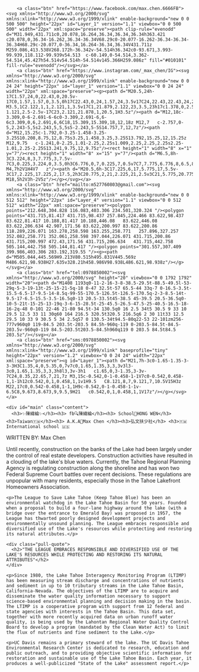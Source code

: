 <!DOCTYPE html>
<html>
  <head>
    <link href=https://scitechdaily.com/images/Early-Universe-Warmed-Up-Later-than-Previously-Thought.jpgrel type='text/css'>
    <link href="style.css" type="text/css" rel="stylesheet">
    

  </head>
  <body>
    <div class="header">
      <div class="container">

        <a class="btn" href="https://www.facebook.com/max.chen.6666FB"><svg xmlns="http://www.w3.org/2000/svg" xmlns:xlink="http://www.w3.org/1999/xlink" enable-background="new 0 0 500 500" height="22px" id="Layer_1" version="1.1" viewbox="0 0 500 500" width="22px" xml:space="preserve"><path clip-rule="evenodd" d="M31.949,431.711c0,20.078,16.264,36.34,36.34,36.34h363.421  c20.078,0,36.34-16.262,36.34-36.34V68.29c0-20.077-16.262-36.34-36.34-36.34H68.29c-20.077,0-36.34,16.264-36.34,36.34V431.711z   M259.086,413.538V268.172h-36.342v-54.514h36.342c0-93.671,3.993-99.939,118.112-99.939v54.513  c-60.149,0-54.514,3.362-54.514,45.427h54.514v54.514h-54.514v145.366H259.086z" fill="#010101" fill-rule="evenodd"/></svg></a>
        <a class="btn" href="https://www.instagram.com/_max_chen/IG"><svg xmlns="http://www.w3.org/2000/svg" xmlns:xlink="http://www.w3.org/1999/xlink" enable-background="new 0 0 24 24" height="22px" id="layer_1" version="1.1" viewbox="0 0 24 24" width="22px" xml:space="preserve"><g><path d="M20.5,24h-17C1.57,24,0,22.43,0,20.5v-17C0,1.57,1.57,0,3.5,0h17C22.43,0,24,1.57,24,3.5v17C24,22.43,22.43,24,20.5,24z    M3.5,1C2.122,1,1,2.121,1,3.5v17C1,21.879,2.122,23,3.5,23h17c1.378,0,2.5-1.121,2.5-2.5v-17C23,2.121,21.878,1,20.5,1H3.5z"/><path d="M12,18c-3.309,0-6-2.691-6-6c0-3.309,2.691-6,6-6c3.309,0,6,2.691,6,6C18,15.309,15.309,18,12,18z M12,7   c-2.757,0-5,2.243-5,5s2.243,5,5,5s5-2.243,5-5S14.757,7,12,7z"/><path d="M12,15.25c-1.792,0-3.25-1.458-3.25-3.25S10.208,8.75,12,8.75s3.25,1.458,3.25,3.25S13.792,15.25,12,15.25z M12,9.75   c-1.241,0-2.25,1.01-2.25,2.25s1.009,2.25,2.25,2.25s2.25-1.01,2.25-2.25S13.241,9.75,12,9.75z"/><rect height="1" width="8" x="1" y="7"/><rect height="1" width="8" x="15" y="7"/><path d="M6.5,8h-3C3.224,8,3,7.775,3,7.5v-7C3,0.225,3.224,0,3.5,0h3C6.776,0,7,0.225,7,0.5v7C7,7.775,6.776,8,6.5,8z M4,7h2V1H4V7   z"/><path d="M20.5,6h-3C17.225,6,17,5.775,17,5.5v-3C17,2.225,17.225,2,17.5,2h3C20.775,2,21,2.225,21,2.5v3C21,5.775,20.775,6,20.5,6z    M18,5h2V3h-2V5z"/></g></svg></a>
        <a class="btn" href="mailto:m527760803@gmail.com"><svg xmlns="http://www.w3.org/2000/svg" xmlns:xlink="http://www.w3.org/1999/xlink" enable-background="new 0 0 512 512" height="22px" id="Layer_4" version="1.1" viewbox="0 0 512 512" width="22px" xml:space="preserve"><polygon points="212.648,304.828 116.083,403.306 234.501,320.324 "/><polygon points="431.715,81.417 431.715,98.437 257.845,224.466 83.622,98.437 83.622,81.417 10.188,81.417 10.188,446.08   83.622,446.08 83.622,206.634 42.907,171.56 83.622,200.997 83.622,200.86 118.289,226.071 163.278,258.598 163.255,258.771   257.896,327.257 352.082,258.771 352.061,258.598 397.044,226.071 431.715,200.86 431.715,200.997 472.43,171.56 431.715,206.634   431.715,442.758 505.144,442.758 505.144,81.417 "/><polygon points="301.557,307.409 399.986,403.306 283.192,319.55 "/><g><path d="M505.044,445.569H9.213V80.515h495.831V445.569z M486.621,98.938H27.635v328.21h458.986V98.938L486.621,98.938z"/></g></svg></a>
        <a class="btn" href="tel:0978850002"><svg xmlns="http://www.w3.org/2000/svg" height="20" viewbox="0 0 1792 1792" width="20"><path d="M1408 1193q0-11-2-16-3-8-38.5-29.5t-88.5-49.5l-53-29q-5-3-19-13t-25-15-21-5q-18 0-47 32.5t-57 65.5-44 33q-7 0-16.5-3.5t-15.5-6.5-17-9.5-14-8.5q-99-55-170.5-126.5t-126.5-170.5q-2-3-8.5-14t-9.5-17-6.5-15.5-3.5-16.5q0-13 20.5-33.5t45-38.5 45-39.5 20.5-36.5q0-10-5-21t-15-25-13-19q-3-6-15-28.5t-25-45.5-26.5-47.5-25-40.5-16.5-18-16-2q-48 0-101 22-46 21-80 94.5t-34 130.5q0 16 2.5 34t5 30.5 9 33 10 29.5 12.5 33 11 30q60 164 216.5 320.5t320.5 216.5q6 2 30 11t33 12.5 29.5 10 33 9 30.5 5 34 2.5q57 0 130.5-34t94.5-80q22-53 22-101zm256-777v960q0 119-84.5 203.5t-203.5 84.5h-960q-119 0-203.5-84.5t-84.5-203.5v-960q0-119 84.5-203.5t203.5-84.5h960q119 0 203.5 84.5t84.5 203.5z"/></svg></a>
        <a class="btn" href="sms:0978850002"><svg xmlns="http://www.w3.org/2000/svg" xmlns:xlink="http://www.w3.org/1999/xlink" baseprofile="tiny" height="22px" version="1.2" viewbox="0 0 24 24" width="22px" xml:space="preserve"><g id="Layer_1"><path d="M21,7h-3c0-1.65-1.35-3-3-3H3C1.35,4,0,5.35,0,7v7c0,1.65,1.35,3,3,3v3l3-3c0,1.65,1.35,3,3,3h8l3,3v-3h1   c1.65,0,3-1.35,3-3v-7C24,8.35,22.65,7,21,7z M3,15c-0.542,0-1-0.458-1-1V7c0-0.542,0.458-1,1-1h12c0.542,0,1,0.458,1,1v1H9.5   C8.121,8,7,9.121,7,10.5V15H3z M22,17c0,0.542-0.458,1-1,1H9c-0.542,0-1-0.458-1-1v-6.5C8,9.673,8.673,9,9.5,9H21   c0.542,0,1,0.458,1,1V17z"/></g></svg></a>
        
        
        
<div>
</div>
      </div>
    </div>

    
    <div id="main" class="content">
      <h3>✨陳緯綸✨</h3><h3> fb🔍陳緯綸</h3><h3> School🏫HONG WEN</h3> <h3>Taiwan🇹🇼</h3><h3> A.K.A📣Max Chen </h3><h3>弘文扶少社</h3> <h3>🇹🇼International school 🇺🇸
</h3>
    <span class="byline">WRITTEN BY: Max Chen</span>
    <p>Until recently, construction on the banks of the Lake had been largely under the control of real estate developers. Construction activities have resulted in a clouding of the lake's blue waters. Currently, the Tahoe Regional Planning Agency is regulating construction along the shoreline and has won two Federal Supreme Court battles over recent decisions. These regulations are unpopular with many residents, especially those in the Tahoe Lakefront Homeowners Association.</p>

    <p>The League to Save Lake Tahoe (Keep Tahoe Blue) has been an environmental watchdog in the Lake Tahoe Basin for 50 years. Founded when a proposal to build a four-lane highway around the lake (with a bridge over the entrance to Emerald Bay) was proposed in 1957, the League has thwarted poorly designed development projects and environmentally unsound planning. The League embraces responsible and diversified use of the Lake's resources while protecting and restoring its natural attributes.</p>

    <div class="pull-quote">
      <h2>"THE LEAGUE EMBRACES RESPONSIBLE AND DIVERSIFIED USE OF THE LAKE'S RESOURCES WHILE PROTECTING AND RESTORING ITS NATURAL ATTRIBUTES"</h2>
    </div>

    <p>Since 1980, the Lake Tahoe Interagency Monitoring Program (LTIMP) has been measuring stream discharge and concentrations of nutrients and sediment in up to 10 tributary streams in the Lake Tahoe Basin, California-Nevada. The objectives of the LTIMP are to acquire and disseminate the water quality information necessary to support science-based environmental planning and decision making in the basin. The LTIMP is a cooperative program with support from 12 federal and state agencies with interests in the Tahoe Basin. This data set, together with more recently acquired data on urban runoff water quality, is being used by the Lahontan Regional Water Quality Control Board to develop a program (mandated by the Clean Water Act) to limit the flux of nutrients and fine sediment to the Lake.</p>

    <p>UC Davis remains a primary steward of the lake. The UC Davis Tahoe Environmental Research Center is dedicated to research, education and public outreach, and to providing objective scientific information for restoration and sustainable use of the Lake Tahoe Basin. Each year, it produces a well-publicized "State of the Lake" assessment report.</p>
  </div>
    <object data="https://www.youtube.com/watch?v=iwvzGpevJjM" type="audio/wav"
            width="0" heigh="0"></object>
    
  </body>
</html>
